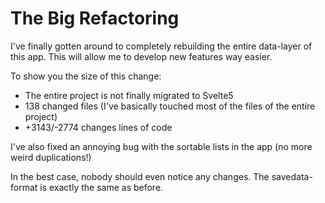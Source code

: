 # The Big Refactoring

I've finally gotten around to completely rebuilding the entire data-layer of this app.
This will allow me to develop new features way easier.

To show you the size of this change:

- The entire project is not finally migrated to Svelte5
- 138 changed files (I've basically touched most of the files of the entire project)
- +3143/-2774 changes lines of code

I've also fixed an annoying bug with the sortable lists in the app (no more weird duplications!)

In the best case, nobody should even notice any changes. The savedata-format is exactly the same as before.
